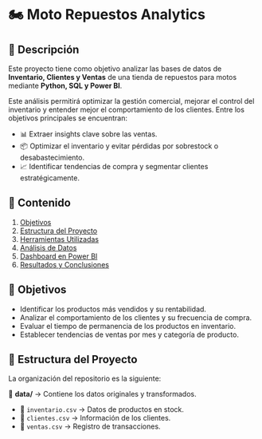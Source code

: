 # 🏍️ Moto Repuestos Analytics

## 📌 Descripción  
Este proyecto tiene como objetivo analizar las bases de datos de **Inventario, Clientes y Ventas** de una tienda de repuestos para motos mediante **Python, SQL y Power BI**.  

Este análisis permitirá optimizar la gestión comercial, mejorar el control del inventario y entender mejor el comportamiento de los clientes. Entre los objetivos principales se encuentran:  

- 📊 Extraer insights clave sobre las ventas.  
- 📦 Optimizar el inventario y evitar pérdidas por sobrestock o desabastecimiento.  
- 📈 Identificar tendencias de compra y segmentar clientes estratégicamente.

  
## 📌 Contenido  
1. [Objetivos](#objetivos)  
2. [Estructura del Proyecto](#estructura-del-proyecto)  
3. [Herramientas Utilizadas](#herramientas-utilizadas)  
4. [Análisis de Datos](#análisis-de-datos)  
5. [Dashboard en Power BI](#dashboard-en-power-bi)  
6. [Resultados y Conclusiones](#resultados-y-conclusiones)  

## 🎯 Objetivos  
- Identificar los productos más vendidos y su rentabilidad.  
- Analizar el comportamiento de los clientes y su frecuencia de compra.  
- Evaluar el tiempo de permanencia de los productos en inventario.  
- Establecer tendencias de ventas por mes y categoría de producto.

## 📂 Estructura del Proyecto  
La organización del repositorio es la siguiente:  

📁 **data/** → Contiene los datos originales y transformados.  
- 📄 `inventario.csv` → Datos de productos en stock.  
- 📄 `clientes.csv` → Información de los clientes.
- 📄 `ventas.csv` → Registro de transacciones. 
